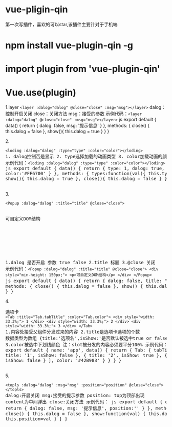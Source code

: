 # vue-pligin-qin

第一次写插件，喜欢的可以star,该插件主要针对于手机端

# npm install vue-plugin-qin -g
# import plugin from 'vue-plugin-qin'
# Vue.use(plugin)

1.layer
  ```<layer :dalog="dalog" @close="close" :msg="msg"></layer>```
  dalog：控制开启关闭   close：关闭方法  msg：接受的参数
  示例代码：```<layer :dalog="dalog" @close="close" :msg="msg"></layer>```
      js
         export default {
            data() {
              return {
                dalog: false,
                msg: '提示信息'
              }
            },
            methods: {
              close() {
                this.dalog = false
              },
              show(){
                this.dalog = true
              }
            }
          }
   
2.<pre>```<loding :dalog="dalog" :type="type" :color="color"></loding>```
    1. dalog控制否是显示
    2. type选择加载的动画类型
    3. color加载动画的颜色
  示例代码：```<loding :dalog="dalog" :type="type" :color="color"></loding>```
     js
       export default {
            data() {
              return {
                type: 1,
                dalog: true,
                color:'#FF6700'
              }
            },
            methods: {
              types:function(val){
                this.type = val
              },
              show(){
                this.dalog = true
              },
              close(){
                this.dalog = false
              }
            }
          }
   </pre>       
 3.<pre>```<Popup :dalog="dalog" :title="title" @close="close">```
			<div style="min-height: 150px;">
				<p>可自定义DOM结构</p>
	    </div>
	</Popup>
    1.dalog 是否开启  参数 true false
    2.title 标题
    3.@close 关闭
    示例代码：```<Popup :dalog="dalog" :title="title" @close="close">
                <div style="min-height: 150px;">
                  <p>可自定义DOM结构</p>
                </div>
            </Popup>```
      js
        export default {
          data() {
            return {
              dalog: false,
              title: "操作"
            }
          },
          methods: {
            close() {
              this.dalog = false
            },
            show() {
              this.dalog = true
            }
          }
        }
    </pre>
4.<pre>选项卡
    		```<Tab :title="Tab.tabTitle" :color="Tab.color">
          <div style="width: 33.3%;">
            1
          </div>
          <div style="width: 33.3%;">
            2
          </div>
          <div style="width: 33.3%;">
            3
          </div>
        </Tab>```
		1.内容处接受父组件分发过来的内容
		2.title是选项卡选项的个数 数据类型为数组 {title:'选项名',isShow:'是否默认被选中true or false'} 
		3.color被选中下划线颜色
		注：slot被分发的内容必须要平分100%
    示例代码：
     js
        export default {
          name: 'app',
          data() {
            return {
              Tab: {
                tabTitle: [{
                    title: '1',
                    isShow: false
                  },
                  {
                    title: '2',
                    isShow: true
                  }, {
                    title: '3',
                    isShow: false
                  }
                ],
                color: '#42B983'
              }
            }
          }
        }
  </pre>      
5.<pre>```<topls :dalog="dalog" :msg="msg" :position="position" @close="close"></topls>```
  dalog:开启关闭  msg:接受的提示参数   position: top为顶部出现  content为中间弹出  close:关闭方法
  示例代码：
    js
      export default {
        data() {
          return {
            dalog: false,
            msg: '提示信息',
            position:''
          }
        },
        methods: {
          close() {
            this.dalog = false
          },
          show:function(val) {
            this.dalog = true
            this.position=val
          }
        }
      }
</pre>

